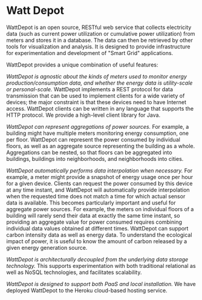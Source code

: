 Watt Depot
==========

WattDepot is an open source, RESTful web service that collects electricity data (such as current power utilization or cumulative power utilization) from meters and stores it in a database. The data can then be retrieved by other tools for visualization and analysis. It is designed to provide infrastructure for experimentation and development of "Smart Grid" applications.

WattDepot provides a unique combination of useful features:

*WattDepot is agnostic about the kinds of meters used to monitor energy production/consumption data, and whether the energy data is utility-scale or personal-scale.* WattDepot implements a REST protocol for data transmission that can be used to implement clients for a wide variety of devices; the major constraint is that these devices need to have Internet access. WattDepot clients can be written in any language that supports the HTTP protocol. We provide a high-level client library for Java.

*WattDepot can represent aggregations of power sources.* For example, a building might have multiple meters monitoring energy consumption, one per floor. WattDepot can represent the power consumed by individual floors, as well as an aggregate source representing the building as a whole. Aggregations can be nested, so that floors can be aggregated into buildings, buildings into neighborhoods, and neighborhoods into cities.

*WattDepot automatically performs data interpolation when necessary.* For example, a meter might provide a snapshot of energy usage once per hour for a given device. Clients can request the power consumed by this device at any time instant, and WattDepot will automatically provide interpolation when the requested time does not match a time for which actual sensor data is available. This becomes particularly important and useful for aggregate power sources. For example, the meters on individual floors of a building will rarely send their data at exactly the same time instant, so providing an aggregate value for power consumed requires combining individual data values obtained at different times.
WattDepot can support carbon intensity data as well as energy data. To understand the ecological impact of power, it is useful to know the amount of carbon released by a given energy generation source.

*WattDepot is architecturally decoupled from the underlying data storage technology.* This supports experimentation with both traditional relational as well as NoSQL technologies, and facilitates scalability. 

*WattDepot is designed to support both PaaS and local installation.* We have deployed WattDepot to the Heroku cloud-based hosting service.

